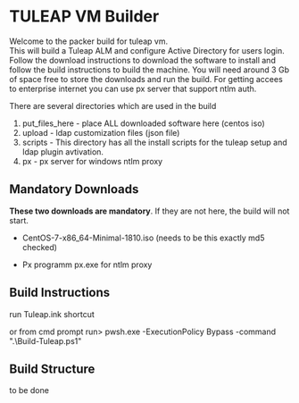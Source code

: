 TULEAP VM Builder
===============================

Welcome to the packer build for tuleap vm.  
This will build a Tuleap ALM and configure Active Directory for users login.  Follow the download instructions to download the software to install and follow the build instructions to build the machine.  You will need around 3 Gb of space free to store the downloads and run the build.
For getting accees to enterprise internet you can use px server that support  ntlm auth. 

There are several directories which are used in the build

1. put_files_here - place ALL downloaded software here (centos iso)
2. upload - ldap customization files (json file)
3. scripts - This directory has all the install scripts for the tuleap setup and ldap plugin avtivation.
4. px - px server for windows ntlm proxy    

Mandatory Downloads
-------------------
**These two downloads are mandatory**.  If they are not here, the build will not start.

* CentOS-7-x86_64-Minimal-1810.iso (needs to be this exactly md5 checked)

* Px programm px.exe for ntlm proxy

Build Instructions
------------------
run Tuleap.ink shortcut 

or from cmd prompt run>  pwsh.exe -ExecutionPolicy Bypass -command ".\Build-Tuleap.ps1"


Build Structure
--------------------
 to be done 

